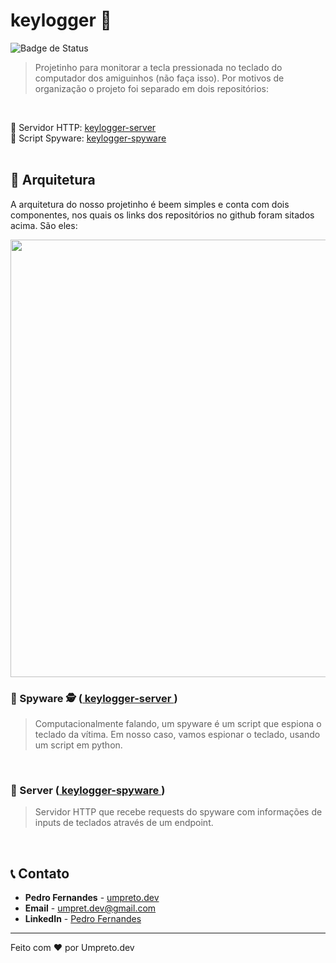 # keylogger 📝

![Badge de Status](https://img.shields.io/badge/status-Desenvolvido-purple)

> Projetinho para monitorar a tecla pressionada no teclado do computador dos amiguinhos (não faça isso). Por motivos de organização o projeto foi separado em dois repositórios: <br>
 
<br>

🔗 Servidor HTTP: <a href="https://github.com/umpretodev/keylogger-server"> keylogger-server </a><br>
🔗 Script Spyware: <a href="https://github.com/umpretodev/keylogger-spyware"> keylogger-spyware </a>
<br> <br>

## 🧩 Arquitetura
A arquitetura do nosso projetinho é beem simples e conta com dois componentes, nos quais os links dos repositórios no github foram sitados acima. São eles:

<p align="center">
  <img src="https://github.com/user-attachments/assets/4e526a40-233a-417f-bb66-32f3a4a01f23" width="700">
</p>

### 🔗 Spyware 🕵️ (<a href="https://github.com/umpretodev/keylogger-server"> keylogger-server </a>)
> Computacionalmente falando, um spyware é um script que espiona o teclado da vítima. Em nosso caso, vamos espionar o teclado, usando um script em python.

<br> 

### 🔗 Server (<a href="https://github.com/umpretodev/keylogger-spyware"> keylogger-spyware </a>)
> Servidor HTTP que recebe requests do spyware com informações de inputs de teclados através de um endpoint.
<br>

## 📞 Contato

- **Pedro Fernandes** - <a href="https://www.instagram.com/umpreto.dev/">umpreto.dev</a>
- **Email** - umpret.dev@gmail.com
- **LinkedIn** - <a href="https://www.linkedin.com/in/pedro-fernandes-b72a8516b/">Pedro Fernandes</a>
---

Feito com ❤️ por Umpreto.dev
